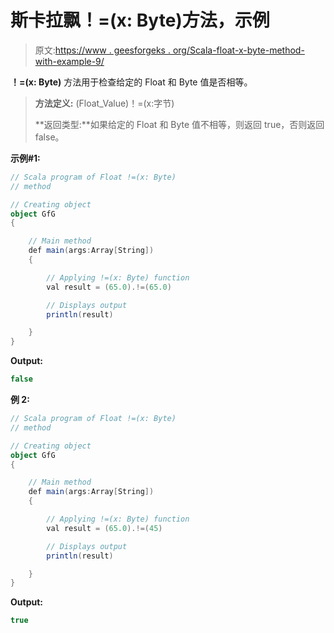 # 斯卡拉飘！=(x: Byte)方法，示例

> 原文:[https://www . geesforgeks . org/Scala-float-x-byte-method-with-example-9/](https://www.geeksforgeeks.org/scala-float-x-byte-method-with-example-9/)

**！=(x: Byte)** 方法用于检查给定的 Float 和 Byte 值是否相等。

> **方法定义:** (Float_Value)！=(x:字节)
> 
> **返回类型:**如果给定的 Float 和 Byte 值不相等，则返回 true，否则返回 false。

**示例#1:**

```scala
// Scala program of Float !=(x: Byte)
// method

// Creating object
object GfG
{ 

    // Main method
    def main(args:Array[String])
    {

        // Applying !=(x: Byte) function
        val result = (65.0).!=(65.0)

        // Displays output
        println(result)

    }
} 
```

**Output:**

```scala
false

```

**例 2:**

```scala
// Scala program of Float !=(x: Byte)
// method

// Creating object
object GfG
{ 

    // Main method
    def main(args:Array[String])
    {

        // Applying !=(x: Byte) function
        val result = (65.0).!=(45)

        // Displays output
        println(result)

    }
} 
```

**Output:**

```scala
true

```